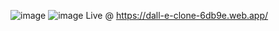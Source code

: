 ![image](https://github.com/20RitikSingh/AI_IMG_Generator/assets/92461786/5c4a4e23-4f8c-4320-b3c7-8ee835b56955)
![image](https://github.com/20RitikSingh/AI_IMG_Generator/assets/92461786/ee65bde8-d277-4356-bbbe-041c07ff3ded)
Live @ https://dall-e-clone-6db9e.web.app/
